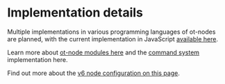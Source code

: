 # Implementation details

Multiple implementations in various programming languages of ot-nodes are planned, with the current implementation in JavaScript [available here](https://github.com/origintrail/ot-node).

Learn more about [ot-node modules here](modules.md) and the [command system](command-executor.md) implementation here.&#x20;

Find out more about the [v6 node configuration on this page](../../dkg-v6-current-version/node-setup-instructions/useful-resources/manually-configuring-your-node.md).
